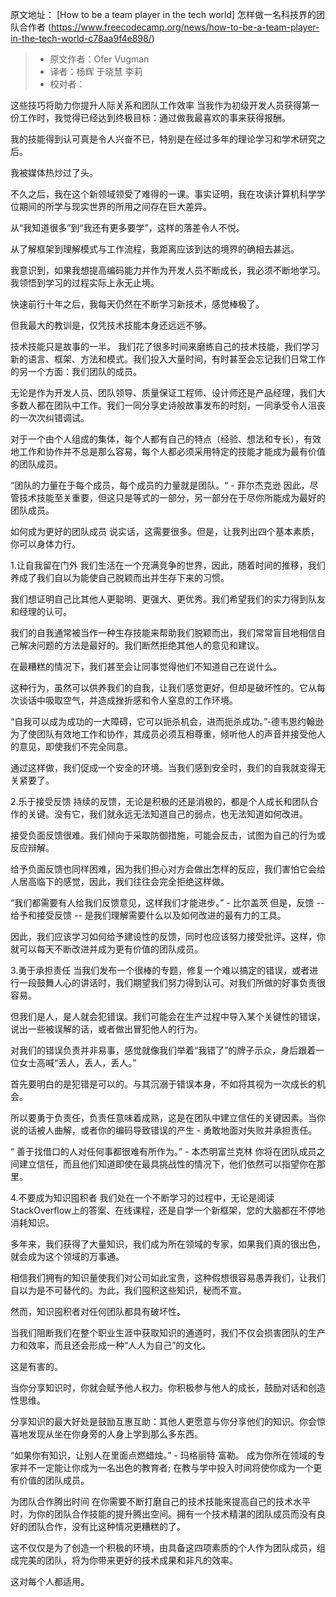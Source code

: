 原文地址：
[How to be a team player in the tech world] 怎样做一名科技界的团队合作者
(https://www.freecodecamp.org/news/how-to-be-a-team-player-in-the-tech-world-c78aa9f4e898/)
> * 原文作者：Ofer Vugman
> * 译者：杨辉 于晓慧 李莉
> * 校对者：
 
这些技巧将助力你提升人际关系和团队工作效率
当我作为初级开发人员获得第一份工作时，我觉得已经达到终极目标：通过做我最喜欢的事来获得报酬。
 
我的技能得到认可真是令人兴奋不已，特别是在经过多年的理论学习和学术研究之后。
 
我被媒体热炒过了头。
 
不久之后，我在这个新领域领受了难得的一课。事实证明，我在攻读计算机科学学位期间的所学与现实世界的所用之间存在巨大差异。
 
从“我知道很多”到“我还有更多要学”，这样的落差令人不悦。
 
从了解框架到理解模式与工作流程，我距离应该到达的境界的确相去甚远。
 
我意识到，如果我想提高编码能力并作为开发人员不断成长，我必须不断地学习。我领悟到学习的过程实际上永无止境。
 
快速前行十年之后，我每天仍然在不断学习新技术，感觉棒极了。
 
但我最大的教训是，仅凭技术技能本身还远远不够。
 
技术技能只是故事的一半。
我们花了很多时间来磨练自己的技术技能，我们学习新的语言、框架、方法和模式。我们投入大量时间，有时甚至会忘记我们日常工作的另一个方面：我们团队的成员。
 
无论是作为开发人员、团队领导、质量保证工程师、设计师还是产品经理，我们大多数人都在团队中工作。我们一同分享史诗般故事发布的时刻，一同承受令人沮丧的一次次纠错调试。
 
对于一个由个人组成的集体，每个人都有自己的特点（经验、想法和专长），有效地工作和协作并不总是那么容易，每个人都必须采用特定的技能才能成为最有价值的团队成员。
 
“团队的力量在于每个成员，每个成员的力量就是团队。“ - 菲尔杰克逊
因此，尽管技术技能至关重要，但这只是等式的一部分，另一部分在于尽你所能成为最好的团队成员。
 
如何成为更好的团队成员
说实话，这需要很多。但是，让我列出四个基本素质，你可以身体力行。
 
1.让自我留在门外
我们生活在一个充满竞争的世界，因此，随着时间的推移，我们养成了我们自以为能使自己脱颖而出并生存下来的习惯。
 
我们想证明自己比其他人更聪明、更强大、更优秀。我们希望我们的实力得到队友和经理的认可。
 
我们的自我通常被当作一种生存技能来帮助我们脱颖而出，我们常常盲目地相信自己解决问题的方法是最好的。我们断然拒绝其他人的意见和建议。
 
在最糟糕的情况下，我们甚至会让同事觉得他们不知道自己在说什么。
 
这种行为，虽然可以供养我们的自我，让我们感觉更好，但却是破坏性的。它从每次谈话中吸取空气，并造成挫折感和令人窒息的工作环境。
 
“自我可以成为成功的一大障碍，它可以扼杀机会，进而扼杀成功。”-德韦恩约翰逊
为了使团队有效地工作和协作，其成员必须互相尊重，倾听他人的声音并接受他人的意见，即使我们不完全同意。
 
通过这样做，我们促成一个安全的环境。当我们感到安全时，我们的自我就变得无关紧要了。
 
2.乐于接受反馈
持续的反馈，无论是积极的还是消极的，都是个人成长和团队合作的关键。没有它，我们就永远无法知道自己的弱点，也无法知道如何改进。
 
接受负面反馈很难。我们倾向于采取防御措施，可能会反击，试图为自己的行为或反应辩解。
 
给予负面反馈也同样困难，因为我们担心对方会做出怎样的反应，我们害怕它会给人居高临下的感觉，因此，我们往往会完全拒绝这样做。
 
“我们都需要有人给我们反馈意见，这样我们才能进步。” - 比尔盖茨
但是，反馈 -- 给予和接受反馈 -- 是我们理解需要什么以及如何改进的最有力的工具。
 
因此，我们应该学习如何给予建设性的反馈，同时也应该努力接受批评。这样，你就可以每天不断改进并成为更有价值的团队成员。
 
3.勇于承担责任
当我们发布一个很棒的专题，修复一个难以搞定的错误，或者进行一段鼓舞人心的讲话时，我们期望我们努力得到认可。对我们所做的好事负责很容易。
 
但我们是人，是人就会犯错误。我们可能会在生产过程中导入某个关键性的错误，说出一些被误解的话，或者做出冒犯他人的行为。
 
对我们的错误负责并非易事，感觉就像我们举着“我错了”的牌子示众，身后跟着一位女士高喊“丢人，丢人，丢人。”
 
 
首先要明白的是犯错是可以的。与其沉溺于错误本身，不如将其视为一次成长的机会。
 
所以要勇于负责任，负责任意味着成熟，这是在团队中建立信任的关键因素。当你说的话被人曲解，或者你的编码导致错误的产生 - 勇敢地面对失败并承担责任。
 
“ 善于找借口的人对任何事都很难有所作为。” - 本杰明富兰克林
你将在团队成员之间建立信任，而且他们知道即使在最具挑战性的情况下，他们依然可以指望你在那里。
 
4.不要成为知识囤积者
我们处在一个不断学习的过程中，无论是阅读StackOverflow上的答案、在线课程，还是自学一个新框架，您的大脑都在不停地消耗知识。
 
多年来，我们获得了大量知识，我们成为所在领域的专家，如果我们真的很出色，就会成为这个领域的万事通。
 
相信我们拥有的知识量使我们对公司如此宝贵，这种假想很容易愚弄我们，让我们自以为是不可替代的。为此，我们囤积这些知识，秘而不宣。
 
然而，知识囤积者对任何团队都具有破坏性。
 
当我们阻断我们在整个职业生涯中获取知识的通道时，我们不仅会损害团队的生产力和效率，而且还会形成一种“人人为自己”的文化。
 
这是有害的。
 
当你分享知识时，你就会赋予他人权力。你积极参与他人的成长，鼓励对话和创造性思维。
 
分享知识的最大好处是鼓励互惠互助：其他人更愿意与你分享他们的知识。你会惊喜地发现从坐在你身旁的人身上学到那么多东西。
 
“如果你有知识，让别人在里面点燃蜡烛。” - 玛格丽特·富勒。
成为你所在领域的专家并不一定能让你成为一名出色的教育者; 在教与学中投入时间将使你成为一个更有价值的团队成员。
 
为团队合作腾出时间
在你需要不断打磨自己的技术技能来提高自己的技术水平时，为你的团队合作技能的提升腾出空间。拥有一个技术精湛的团队成员而没有良好的团队合作，没有比这种情况更糟糕的了。
 
这不仅仅是为了创造一个积极的环境，由具备这四项素质的个人作为团队成员，组成完美的团队，将为你带来更好的技术成果和非凡的效率。
 
这对每个人都适用。
